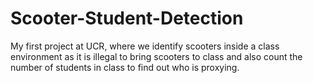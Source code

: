 # Scooter-Student-Detection
My first project at UCR, where we identify scooters inside a class environment as it is illegal to bring scooters to class and also count the number of students in class to find out who is proxying.
